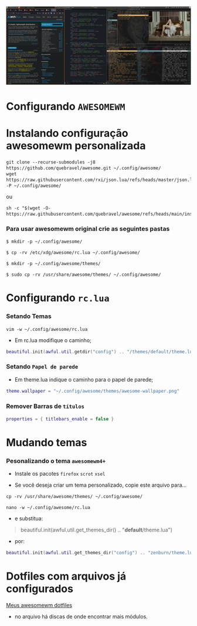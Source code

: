![imagem da minha configuracao](/assets/Screenshot_20250323_154504.png)

# Configurando  `AWESOMEWM`

# Instalando configuração awesomewm personalizada

```shell
git clone --recurse-submodules -j8 https://github.com/quebravel/awesome.git ~/.config/awesome/
wget https://raw.githubusercontent.com/rxi/json.lua/refs/heads/master/json.lua -P ~/.config/awesome/
```
ou
```shell
sh -c "$(wget -O- https://raw.githubusercontent.com/quebravel/awesome/refs/heads/main/install_awesomerc.sh)"

```

### Para usar awesomewm original crie as seguintes pastas
```shell
$ mkdir -p ~/.config/awesome/
```
```shell
$ cp -rv /etc/xdg/awesome/rc.lua ~/.config/awesome/
```
```shell
$ mkdir -p ~/.config/awesome/themes/
```
```shell
$ sudo cp -rv /usr/share/awesome/themes/ ~/.config/awesome/
```
# Configurando `rc.lua`
### Setando Temas 

```shell
vim -w ~/.config/awesome/rc.lua
```

- Em rc.lua modifique o caminho;  

```lua
beautiful.init(awful.util.getdir("config") .. "/themes/default/theme.lua")  
```

### Setando `Papel de parede`  
- Em theme.lua indique o caminho para o papel de parede;  

```lua
theme.wallpaper = "~/.config/awesome/themes/awesome-wallpaper.png"  
```
### Remover Barras de `títulos`
```lua
properties = { titlebars_enable = false }
```

# Mudando temas
### Pesonalizando o tema `awesomewm4+`  

- Instale os pacotes  `firefox` `scrot`  `xsel`  

- Se você deseja criar um tema personalizado, copie este arquivo para...  

```shell
cp -rv /usr/share/awesome/themes/ ~/.config/awesome/  
```
```shell
nano -w ~/.config/awesome/rc.lua
```

- e substitua:

> beautiful.init(awful.util.get_themes_dir() .. "**default**/theme.lua")

- por:  

```lua
beautiful.init(awful.util.get_themes_dir("config") .. "zenburn/theme.lua")
```
# Dotfiles com arquivos já configurados

[Meus awesomewm dotfiles](https://github.com/quebravel/awesome)
- no arquivo há discas de onde encontrar mais módulos. 
